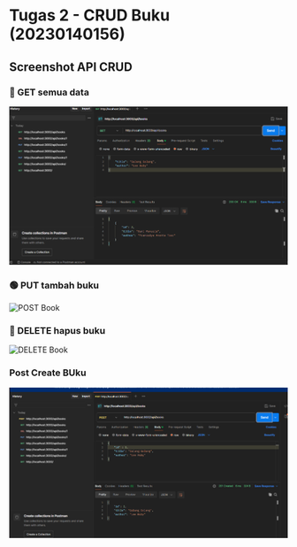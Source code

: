 # Tugas 2 - CRUD Buku (20230140156)

## Screenshot API CRUD

### 📘 GET semua data
![GET All Books](Tugas/ss/endpoit_Get.png)

### 🟢 PUT tambah buku
![POST Book](/ss/endpoint_Put.png)
### 🔴 DELETE hapus buku
![DELETE Book](/ss/Endpoint_Delete.png)
 
### Post Create BUku
![Endpoint](ss/Endpoint_Post.png)
